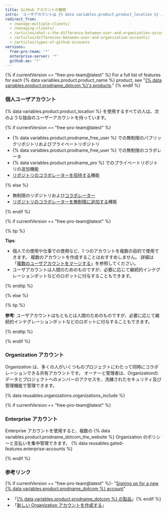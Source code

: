 ```yaml
---
title: GitHub アカウントの種類
intro: 'ユーザアカウントは {% data variables.product.product_location %} 上での身分証明となります。 Your user account can be a member of any number of organizations.{% if currentVersion == "free-pro-team@latest" %} Organizations can belong to enterprise accounts.{% endif %}'
redirect_from:
  - /manage-multiple-clients/
  - /managing-clients/
  - /articles/what-s-the-difference-between-user-and-organization-accounts/
  - /articles/differences-between-user-and-organization-accounts/
  - /articles/types-of-github-accounts
versions:
  free-pro-team: '*'
  enterprise-server: '*'
  github-ae: '*'
---
```


{% if currentVersion == "free-pro-team@latest" %}
For a full list of features for each
{% data variables.product.product_name %} product, see "[{% data variables.product.prodname_dotcom %}'s products](/github/getting-started-with-github/githubs-products)."
{% endif %}

### 個人ユーザアカウント

{% data variables.product.product_location %} を使用するすべての人は、次のような独自のユーザーアカウントを持っています。

{% if currentVersion == "free-pro-team@latest" %}

- {% data variables.product.prodname_free_user %} での無制限のパブリックリポジトリおよびプライベートリポジトリ
- {% data variables.product.prodname_free_user %} での無制限のコラボレータ
- {% data variables.product.prodname_pro %} でのプライベートリポジトリの追加機能
- [リポジトリのコラボレーターを招待する](/articles/inviting-collaborators-to-a-personal-repository)機能

{% else %}

- 無制限のリポジトリおよび[コラボレーター](/articles/permission-levels-for-a-user-account-repository)
- [リポジトリのコラボレーターを無制限に追加する](/articles/inviting-collaborators-to-a-personal-repository)機能

{% endif %}

{% if currentVersion == "free-pro-team@latest" %}

{% tip %}

**Tips**:

- 個人での使用や仕事での使用など、1 つのアカウントを複数の目的で使用できます。 複数のアカウントを作成することはおすすめしません。 詳細は「[複数のユーザアカウントをマージする](/articles/merging-multiple-user-accounts)」を参照してください。
- ユーザアカウントは人間のためのものですが、必要に応じて継続的インテグレーションボットなどのロボットに付与することもできます。

{% endtip %}

{% else %}

{% tip %}

**参考**: ユーザアカウントはもともとは人間のためのものですが、必要に応じて継続的インテグレーションボットなどのロボットに付与することもできます。

{% endtip %}

{% endif %}

### Organization アカウント

Organization は、多くの人がいくつものプロジェクトにわたって同時にコラボレーションできる共有アカウントです。 オーナーと管理者は、Organizationのデータとプロジェクトへのメンバーのアクセスを、洗練されたセキュリティ及び管理機能で管理できます。

{% data reusables.organizations.organizations_include %}

{% if currentVersion == "free-pro-team@latest" %}

### Enterprise アカウント

Enterprise アカウントを使用すると、複数の {% data variables.product.prodname_dotcom_the_website %} Organization のポリシーと支払いを集中管理できます。 {% data reusables.gated-features.enterprise-accounts %}

{% endif %}

### 参考リンク

{% if currentVersion == "free-pro-team@latest" %}- "[Signing up for a new {% data variables.product.prodname_dotcom %} account](/articles/signing-up-for-a-new-github-account)"
- 「[{% data variables.product.prodname_dotcom %} の製品](/articles/githubs-products)」{% endif %}
- 「[新しい Organization アカウントを作成する](/articles/creating-a-new-organization-account)」
